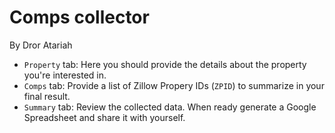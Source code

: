 # Comps collector

By Dror Atariah

* `Property` tab: Here you should provide the details about the property you're interested in.
* `Comps` tab: Provide a list of Zillow Propery IDs (`ZPID`) to summarize in your final result.
* `Summary` tab: Review the collected data. When ready generate a Google Spreadsheet and share it with yourself.
